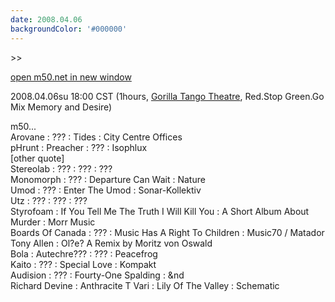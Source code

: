 ```yaml
---
date: 2008.04.06
backgroundColor: '#000000'
---
```


\>>

[open m50.net in new window  
](http://m50.net/)

2008.04.06su 18:00 CST (1hours, [Gorilla Tango Theatre](http://www.gorillatango.com/), Red.Stop Green.Go Mix Memory and Desire)

m50...  
Arovane : ??? : Tides : City Centre Offices  
pHrunt : Preacher : ??? : Isophlux  
\[other quote\]  
Stereolab : ??? : ??? : ???  
Monomorph : ??? : Departure Can Wait : Nature  
Umod : ??? : Enter The Umod : Sonar-Kollektiv  
Utz : ??? : ??? : ???  
Styrofoam : If You Tell Me The Truth I Will Kill You : A Short Album About Murder : Morr Music  
Boards Of Canada : ??? : Music Has A Right To Children : Music70 / Matador  
Tony Allen : Ol?e? A Remix by Moritz von Oswald  
Bola : Autechre??? : ??? : Peacefrog  
Kaito : ??? : Special Love : Kompakt  
Audision : ??? : Fourty-One Spalding : &nd  
Richard Devine : Anthracite T Vari : Lily Of The Valley : Schematic